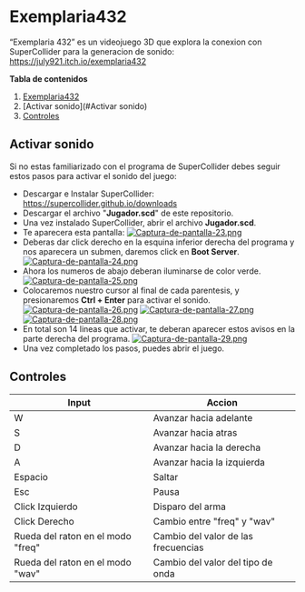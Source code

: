 # Exemplaria432
“Exemplaria 432” es un videojuego 3D que explora la conexion con SuperCollider para la generacion de sonido:
https://july921.itch.io/exemplaria432

**Tabla de contenidos**

1. [Exemplaria432](#Exemplaria432)
2. [Activar sonido](#Activar sonido)
3. [Controles](#Controles)

## Activar sonido

Si no estas familiarizado con el programa de SuperCollider debes seguir estos pasos para activar el sonido del juego:
- Descargar e Instalar SuperCollider: https://supercollider.github.io/downloads
- Descargar el archivo "__Jugador.scd__" de este repositorio.
- Una vez instalado SuperCollider, abrir el archivo __Jugador.scd__.
- Te aparecera esta pantalla:
[![Captura-de-pantalla-23.png](https://i.postimg.cc/25hs9CyC/Captura-de-pantalla-23.png)](https://postimg.cc/HJWvVDbN)
- Deberas dar click derecho en la esquina inferior derecha del programa y nos aparecera un submen, daremos click en __Boot Server__.
[![Captura-de-pantalla-24.png](https://i.postimg.cc/3JMYBfnj/Captura-de-pantalla-24.png)](https://postimg.cc/rz9Byj6z)
- Ahora los numeros de abajo deberan iluminarse de color verde.
[![Captura-de-pantalla-25.png](https://i.postimg.cc/C1QLSFG9/Captura-de-pantalla-25.png)](https://postimg.cc/xJLSPVFP)
- Colocaremos nuestro cursor al final de cada parentesis, y presionaremos __Ctrl + Enter__ para activar el sonido.
[![Captura-de-pantalla-26.png](https://i.postimg.cc/7PCTbLBB/Captura-de-pantalla-26.png)](https://postimg.cc/23D5KCNv)
[![Captura-de-pantalla-27.png](https://i.postimg.cc/1zj3ZGZy/Captura-de-pantalla-27.png)](https://postimg.cc/NyRc6rMn)
[![Captura-de-pantalla-28.png](https://i.postimg.cc/6q6jLvyG/Captura-de-pantalla-28.png)](https://postimg.cc/k6Zv7DNn)
- En total son 14 lineas que activar, te deberan aparecer estos avisos en la parte derecha del programa.
[![Captura-de-pantalla-29.png](https://i.postimg.cc/g0n6Rkzk/Captura-de-pantalla-29.png)](https://postimg.cc/xkVCVQNW)
- Una vez completado los pasos, puedes abrir el juego.

## Controles
Input  | Accion
------------- | -------------
W  | Avanzar hacia adelante
S  | Avanzar hacia atras
D  | Avanzar hacia la derecha
A  | Avanzar hacia la izquierda
Espacio | Saltar
Esc | Pausa
Click Izquierdo | Disparo del arma 
Click Derecho | Cambio entre "freq" y "wav"
Rueda del raton en el modo "freq" | Cambio del valor de las frecuencias
Rueda del raton en el modo "wav" | Cambio del valor del tipo de onda

